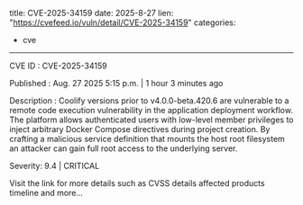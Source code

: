  
title: CVE-2025-34159
date: 2025-8-27
lien: "https://cvefeed.io/vuln/detail/CVE-2025-34159"
categories:
  - cve
---

CVE ID : CVE-2025-34159

Published :  Aug. 27
2025
5:15 p.m. | 1 hour
3 minutes ago

Description : Coolify versions prior to v4.0.0-beta.420.6 are vulnerable to a remote code execution vulnerability in the application deployment workflow. The platform allows authenticated users
with low-level member privileges
to inject arbitrary Docker Compose directives during project creation. By crafting a malicious service definition that mounts the host root filesystem
an attacker can gain full root access to the underlying server.

Severity: 9.4 | CRITICAL

Visit the link for more details
such as CVSS details
affected products
timeline
and more...
